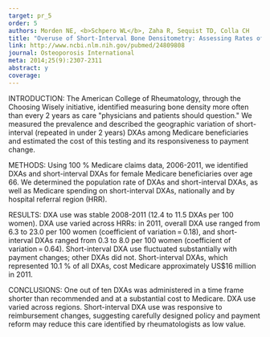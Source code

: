 ```yaml
---
target: pr_5
order: 5
authors: Morden NE, <b>Schpero WL</b>, Zaha R, Sequist TD, Colla CH
title: "Overuse of Short-Interval Bone Densitometry: Assessing Rates of Low-Value Care"
link: http://www.ncbi.nlm.nih.gov/pubmed/24809808
journal: Osteoporosis International
meta: 2014;25(9):2307-2311
abstract: y
coverage:
---
```

INTRODUCTION: The American College of Rheumatology, through the Choosing Wisely initiative, identified measuring bone density more often than every 2 years as care "physicians and patients should question." We measured the prevalence and described the geographic variation of short-interval (repeated in under 2 years) DXAs among Medicare beneficiaries and estimated the cost of this testing and its responsiveness to payment change.

METHODS: Using 100 % Medicare claims data, 2006-2011, we identified DXAs and short-interval DXAs for female Medicare beneficiaries over age 66. We determined the population rate of DXAs and short-interval DXAs, as well as Medicare spending on short-interval DXAs, nationally and by hospital referral region (HRR).

RESULTS: DXA use was stable 2008-2011 (12.4 to 11.5 DXAs per 100 women). DXA use varied across HRRs: in 2011, overall DXA use ranged from 6.3 to 23.0 per 100 women (coefficient of variation = 0.18), and short-interval DXAs ranged from 0.3 to 8.0 per 100 women (coefficient of variation = 0.64). Short-interval DXA use fluctuated substantially with payment changes; other DXAs did not. Short-interval DXAs, which represented 10.1 % of all DXAs, cost Medicare approximately US$16 million in 2011.

CONCLUSIONS: One out of ten DXAs was administered in a time frame shorter than recommended and at a substantial cost to Medicare. DXA use varied across regions. Short-interval DXA use was responsive to reimbursement changes, suggesting carefully designed policy and payment reform may reduce this care identified by rheumatologists as low value.